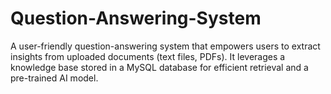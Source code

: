 # Question-Answering-System
A user-friendly question-answering system that empowers users to extract insights from uploaded documents (text files, PDFs). It leverages a knowledge base stored in a MySQL database for efficient retrieval and a pre-trained AI model.
